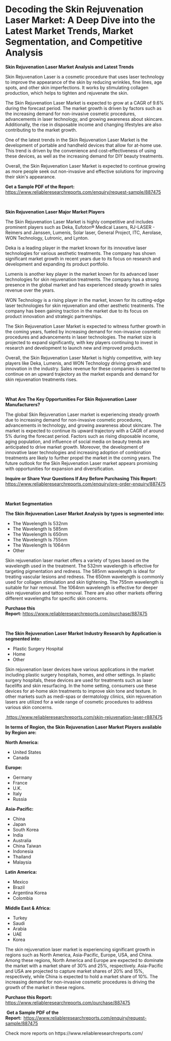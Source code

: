 <p><h1>Decoding the Skin Rejuvenation Laser Market: A Deep Dive into the Latest Market Trends, Market Segmentation, and Competitive Analysis</h1></p><p><strong>Skin Rejuvenation Laser Market Analysis and Latest Trends</strong></p>
<p><p>Skin Rejuvenation Laser is a cosmetic procedure that uses laser technology to improve the appearance of the skin by reducing wrinkles, fine lines, age spots, and other skin imperfections. It works by stimulating collagen production, which helps to tighten and rejuvenate the skin.</p><p>The Skin Rejuvenation Laser Market is expected to grow at a CAGR of 9.6% during the forecast period. The market growth is driven by factors such as the increasing demand for non-invasive cosmetic procedures, advancements in laser technology, and growing awareness about skincare. Additionally, the rise in disposable income and changing lifestyles are also contributing to the market growth.</p><p>One of the latest trends in the Skin Rejuvenation Laser Market is the development of portable and handheld devices that allow for at-home use. This trend is driven by the convenience and cost-effectiveness of using these devices, as well as the increasing demand for DIY beauty treatments.</p><p>Overall, the Skin Rejuvenation Laser Market is expected to continue growing as more people seek out non-invasive and effective solutions for improving their skin's appearance.</p></p>
<p><strong>Get a Sample PDF of the Report:&nbsp;</strong> <a href="https://www.reliableresearchreports.com/enquiry/request-sample/887475">https://www.reliableresearchreports.com/enquiry/request-sample/887475</a></p>
<p>&nbsp;</p>
<p><strong>Skin Rejuvenation Laser Major Market Players</strong></p>
<p><p>The Skin Rejuvenation Laser Market is highly competitive and includes prominent players such as Deka, Eufoton® Medical Lasers, RJ-LASER - Reimers and Janssen, Lumenis, Solar laser, General Project, ITC, Aerolase, WON Technology, Lutronic, and Lynton.</p><p>Deka is a leading player in the market known for its innovative laser technologies for various aesthetic treatments. The company has shown significant market growth in recent years due to its focus on research and development and expanding its product portfolio.</p><p>Lumenis is another key player in the market known for its advanced laser technologies for skin rejuvenation treatments. The company has a strong presence in the global market and has experienced steady growth in sales revenue over the years.</p><p>WON Technology is a rising player in the market, known for its cutting-edge laser technologies for skin rejuvenation and other aesthetic treatments. The company has been gaining traction in the market due to its focus on product innovation and strategic partnerships.</p><p>The Skin Rejuvenation Laser Market is expected to witness further growth in the coming years, fueled by increasing demand for non-invasive cosmetic procedures and advancements in laser technologies. The market size is projected to expand significantly, with key players continuing to invest in research and development to launch new and improved products.</p><p>Overall, the Skin Rejuvenation Laser Market is highly competitive, with key players like Deka, Lumenis, and WON Technology driving growth and innovation in the industry. Sales revenue for these companies is expected to continue on an upward trajectory as the market expands and demand for skin rejuvenation treatments rises.</p></p>
<p>&nbsp;</p>
<p><strong>What Are The Key Opportunities For Skin Rejuvenation Laser Manufacturers?</strong></p>
<p><p>The global Skin Rejuvenation Laser market is experiencing steady growth due to increasing demand for non-invasive cosmetic procedures, advancements in technology, and growing awareness about skincare. The market is expected to continue its upward trajectory with a CAGR of around 5% during the forecast period. Factors such as rising disposable income, aging population, and influence of social media on beauty trends are anticipated to drive market growth. Moreover, the development of innovative laser technologies and increasing adoption of combination treatments are likely to further propel the market in the coming years. The future outlook for the Skin Rejuvenation Laser market appears promising with opportunities for expansion and diversification.</p></p>
<p><strong>Inquire or Share Your Questions If Any Before Purchasing This Report:</strong> <a href="https://www.reliableresearchreports.com/enquiry/pre-order-enquiry/887475">https://www.reliableresearchreports.com/enquiry/pre-order-enquiry/887475</a></p>
<p>&nbsp;</p>
<p><strong>Market Segmentation</strong></p>
<p><strong>The Skin Rejuvenation Laser Market Analysis by types is segmented into:</strong></p>
<p><ul><li>The Wavelength Is 532nm</li><li>The Wavelength Is 585nm</li><li>The Wavelength Is 650nm</li><li>The Wavelength Is 755nm</li><li>The Wavelength Is 1064nm</li><li>Other</li></ul></p>
<p><p>Skin rejuvenation laser market offers a variety of types based on the wavelength used in the treatment. The 532nm wavelength is effective for targeting pigmentation and redness. The 585nm wavelength is ideal for treating vascular lesions and redness. The 650nm wavelength is commonly used for collagen stimulation and skin tightening. The 755nm wavelength is suitable for hair removal. The 1064nm wavelength is effective for deeper skin rejuvenation and tattoo removal. There are also other markets offering different wavelengths for specific skin concerns.</p></p>
<p><strong>Purchase this Report:&nbsp;</strong><a href="https://www.reliableresearchreports.com/purchase/887475">https://www.reliableresearchreports.com/purchase/887475</a></p>
<p>&nbsp;</p>
<p><strong>The Skin Rejuvenation Laser Market Industry Research by Application is segmented into:</strong></p>
<p><ul><li>Plastic Surgery Hospital</li><li>Home</li><li>Other</li></ul></p>
<p><p>Skin rejuvenation laser devices have various applications in the market including plastic surgery hospitals, homes, and other settings. In plastic surgery hospitals, these devices are used for treatments such as laser facelifts and skin resurfacing. In the home setting, consumers use these devices for at-home skin treatments to improve skin tone and texture. In other markets such as medi-spas or dermatology clinics, skin rejuvenation lasers are utilized for a wide range of cosmetic procedures to address various skin concerns.</p></p>
<p><a href="https://www.reliableresearchreports.com/skin-rejuvenation-laser-r887475">&nbsp;https://www.reliableresearchreports.com/skin-rejuvenation-laser-r887475</a></p>
<p><strong>In terms of Region, the Skin Rejuvenation Laser Market Players available by Region are:</strong></p>
<p>
    <p> <strong> North America: </strong>
        <ul>
            <li>United States</li>
            <li>Canada</li>
        </ul>
        </p> 
    <p> <strong> Europe: </strong>
        <ul>
            <li>Germany</li>
            <li>France</li>
            <li>U.K.</li>
            <li>Italy</li>
            <li>Russia</li>
        </ul>
        </p> 
    <p> <strong> Asia-Pacific: </strong>
        <ul>
            <li>China</li>
            <li>Japan</li>
            <li>South Korea</li>
            <li>India</li>
            <li>Australia</li>
            <li>China Taiwan</li>
            <li>Indonesia</li>
            <li>Thailand</li>
            <li>Malaysia</li>
        </ul>
        </p> 
    <p> <strong> Latin America: </strong>
        <ul>
            <li>Mexico</li>
            <li>Brazil</li>
            <li>Argentina Korea</li>
            <li>Colombia</li>
        </ul>
        </p> 
    <p> <strong> Middle East & Africa: </strong>
        <ul>
            <li>Turkey</li>
            <li>Saudi</li>
            <li>Arabia</li>
            <li>UAE</li>
            <li>Korea</li>
        </ul>
    </p>
    </p>
<p><p>The skin rejuvenation laser market is experiencing significant growth in regions such as North America, Asia-Pacific, Europe, USA, and China. Among these regions, North America and Europe are expected to dominate the market with a market share of 30% and 25%, respectively. Asia-Pacific and USA are projected to capture market shares of 20% and 15%, respectively, while China is expected to hold a market share of 10%. The increasing demand for non-invasive cosmetic procedures is driving the growth of the market in these regions.</p></p>
<p><strong>Purchase this Report: </strong><a href="https://www.reliableresearchreports.com/purchase/887475">https://www.reliableresearchreports.com/purchase/887475</a></p>
<p>&nbsp;<strong>Get a Sample PDF of the Report:&nbsp;&nbsp;</strong><a href="https://www.reliableresearchreports.com/enquiry/request-sample/887475">https://www.reliableresearchreports.com/enquiry/request-sample/887475</a></p>
<p><strong></strong></p>
<p>Check more reports on https://www.reliableresearchreports.com/</p>